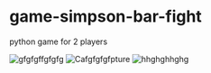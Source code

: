 # game-simpson-bar-fight
python game for 2 players

![gfgfgffgfgfg](https://user-images.githubusercontent.com/77144660/112761395-b3d5e680-902d-11eb-897d-03012340f448.png)
![Cafgfgfgfpture](https://user-images.githubusercontent.com/77144660/112761398-b5071380-902d-11eb-9596-67446d004076.PNG)
![hhghghhghg](https://user-images.githubusercontent.com/77144660/112761400-b59faa00-902d-11eb-803a-2f0f3948f8f0.png)

